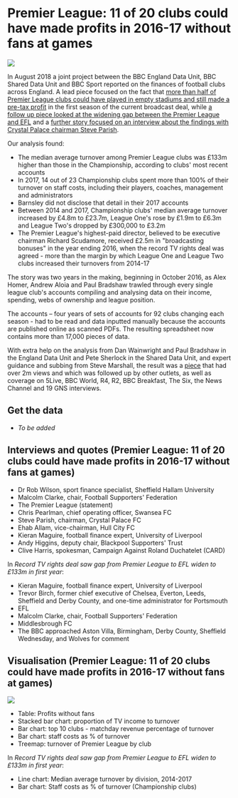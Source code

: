 # Premier League: 11 of 20 clubs could have made profits in 2016-17 without fans at games

![](https://ichef.bbci.co.uk/onesport/cps/624/cpsprodpb/9066/production/_102966963_profits_v1.jpg)

In August 2018 a joint project between the BBC England Data Unit, BBC Shared Data Unit and BBC Sport reported on the finances of football clubs across England. A lead piece focused on the fact that [more than half of Premier League clubs could have played in empty stadiums and still made a pre-tax profit](https://www.bbc.co.uk/sport/football/44850888) in the first season of the current broadcast deal, while [a follow up piece looked at the widening gap between the Premier League and EFL](https://www.bbc.co.uk/sport/football/44981103) and a [further story focused on an interview about the findings with Crystal Palace chairman Steve Parish](https://www.bbc.co.uk/sport/football/45085844).

Our analysis found:

* The median average turnover among Premier League clubs was £133m higher than those in the Championship, according to clubs' most recent accounts
* In 2017, 14 out of 23 Championship clubs spent more than 100% of their turnover on staff costs, including their players, coaches, management and administrators
* Barnsley did not disclose that detail in their 2017 accounts
* Between 2014 and 2017, Championship clubs' median average turnover increased by £4.8m to £23.7m, League One's rose by £1.9m to £6.3m and League Two's dropped by £300,000 to £3.2m
* The Premier League's highest-paid director, believed to be executive chairman Richard Scudamore, received £2.5m in "broadcasting bonuses" in the year ending 2016, when the record TV rights deal was agreed - more than the margin by which League One and League Two clubs increased their turnovers from 2014-17

The story was two years in the making, beginning in October 2016, as Alex Homer, Andrew Aloia and Paul Bradshaw trawled through every single league club's accounts compiling and analysing data on their income, spending, webs of ownership and league position.

The accounts – four years of sets of accounts for 92 clubs changing each season - had to be read and data inputted manually because the accounts are published online as scanned PDFs. The resulting spreadsheet now contains more than 17,000 pieces of data.

With extra help on the analysis from Dan Wainwright and Paul Bradshaw in the England Data Unit and Pete Sherlock in the Shared Data Unit, and expert guidance and subbing from Steve Marshall, the result was a [piece](https://www.bbc.co.uk/sport/football/44850888) that had over 2m views and which was followed up by other outlets, as well as coverage on 5Live, BBC World, R4, R2, BBC Breakfast, The Six, the News Channel and 19 GNS interviews.

## Get the data

* *To be added*

## Interviews and quotes (Premier League: 11 of 20 clubs could have made profits in 2016-17 without fans at games)

* Dr Rob Wilson, sport finance specialist, Sheffield Hallam University
* Malcolm Clarke, chair, Football Supporters' Federation 
* The Premier League (statement)
* Chris Pearlman, chief operating officer, Swansea FC
* Steve Parish, chairman, Crystal Palace FC
* Ehab Allam, vice-chairman, Hull City FC
* Kieran Maguire, football finance expert, University of Liverpool
* Andy Higgins, deputy chair, Blackpool Supporters' Trust
* Clive Harris, spokesman, Campaign Against Roland Duchatelet (CARD)

In *Record TV rights deal saw gap from Premier League to EFL widen to £133m in first year*:

* Kieran Maguire, football finance expert, University of Liverpool
* Trevor Birch, former chief executive of Chelsea, Everton, Leeds, Sheffield and Derby County, and one-time administrator for Portsmouth
* EFL
* Malcolm Clarke, chair, Football Supporters' Federation
* Middlesbrough FC
* The BBC approached Aston Villa, Birmingham, Derby County, Sheffield Wednesday, and Wolves for comment

## Visualisation (Premier League: 11 of 20 clubs could have made profits in 2016-17 without fans at games)

![](https://ichef.bbci.co.uk/onesport/cps/624/cpsprodpb/6187/production/_102776942_manu_turnover_v3.png)

* Table: Profits without fans
* Stacked bar chart: proportion of TV income to turnover
* Bar chart: top 10 clubs - matchday revenue percentage of turnover
* Bar chart: staff costs as % of turnover
* Treemap: turnover of Premier League by club

In *Record TV rights deal saw gap from Premier League to EFL widen to £133m in first year*:

* Line chart: Median average turnover by division, 2014-2017
* Bar chart: Staff costs as % of turnover (Championship clubs)



